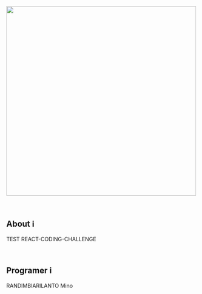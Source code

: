 <img src="https://puu.sh/HrjdP/4b43365de3.png" width=500 />

&nbsp;
## About ℹ️
TEST REACT-CODING-CHALLENGE

&nbsp;
## Programer ℹ️
RANDIMBIARILANTO Mino
